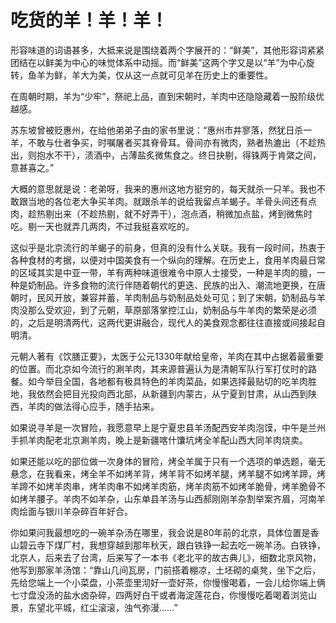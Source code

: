 # 吃货的羊！羊！羊！

形容味道的词语甚多，大抵来说是围绕着两个字展开的：“鲜美”，其他形容词紧紧团结在以鲜美为中心的味觉体系中动摇。而“鲜美”这两个字又是以“羊”为中心旋转，鱼羊为鲜，羊大为美，仅从这一点就可见羊在历史上的重要性。

在周朝时期，羊为“少牢”，祭祀上品，直到宋朝时，羊肉中还隐隐藏着一股阶级优越感。

苏东坡曾被贬惠州，在给他弟弟子由的家书里说：“惠州市井寥落，然犹日杀一羊，不敢与仕者争买，时嘱屠者买其脊骨耳。骨间亦有微肉，熟者热漉出（不趁热出，则抱水不干），渍酒中，占薄盐炙微焦食之。终日抉剔，得铢两于肯綮之间，意甚喜之。”

大概的意思就是说：老弟呀，我来的惠州这地方挺穷的，每天就杀一只羊。我也不敢跟当地的各位老大争买羊肉。就跟杀羊的说给我留点羊蝎子。羊骨头间还有点肉，趁热剔出来（不趁热剔，就不好弄干），泡点酒，稍微加点盐，烤到微焦时吃。剔一天也就弄几两肉，不过我挺喜欢吃的。

这似乎是北京流行的羊蝎子的前身，但真的没有什么关联。我有一段时间，热衷于各种食材的考据，以便对中国美食有一个纵向的理解。在历史上，食用羊肉最日常的区域其实是中亚一带，羊有两种味道很难令中原人士接受，一种是羊肉的膻，一种是奶制品。许多食物的流行伴随着朝代的更迭、民族的出入、潮流地更换，在唐朝时，民风开放，兼容并蓄，羊肉制品与奶制品处处可见；到了宋朝，奶制品与羊肉没那么受欢迎，到了元朝，草原部落掌控江山，奶制品与牛羊肉的繁荣是必须的，之后是明清两代，这两代更讲融合，现代人的美食观念都往往直接或间接起自明清。

元朝人著有《饮膳正要》，太医于公元1330年献给皇帝，羊肉在其中占据着最重要的位置。而北京如今流行的涮羊肉，其来源普遍认为是清朝军队行军打仗时的路餐。如今举目全国，各地都有极具特色的羊肉菜品，如果选择最贴切的吃羊肉胜地，我依然会把目光投向西北部，从新疆到内蒙古，从宁夏到甘肃，从山西到陕西，羊肉的做法得心应手，随手拈来。

如果说寻羊是一次冒险，我愿意早上是宁夏忠县羊汤配西安羊肉泡馍，中午是兰州手抓羊肉配老北京涮羊肉，晚上是新疆喀什馕坑烤全羊配山西大同羊肉烧卖。

如果还能以吃的部位做一次身体的冒险，烤全羊属于只有一个选项的单选题，毫无悬念，在我看来，烤全羊不如烤羊背，烤羊背不如烤羊腿，烤羊腿不如烤羊蹄，烤羊蹄不如烤羊肉串，烤羊肉串不如烤羊肉筋，烤羊肉筋不如烤羊脆骨，烤羊脆骨不如烤羊腰子。羊肉不如羊杂，山东单县羊汤与山西郝刚刚羊杂割举案齐眉，河南羊肉烩面与银川羊杂碎百年好合。

你如果问我最想吃的一碗羊杂汤在哪里，我会说是80年前的北京，具体位置是香山碧云寺下煤厂村，我想穿越到那年秋天，跟白铁铮一起去吃一碗羊汤。白铁铮，北京人，后来去了台湾，后来写了一本书《老北平的故古典儿》，细数北京风物，他写到那家羊汤馆：“靠山几间瓦房，门前搭着棚凉，土坯砌的桌凳，坐下之后，先给您端上一个小菜盘，小茶壶里沏好一壶好茶，你慢慢喝着，一会儿给你端上俩七寸盘没汤的盐水卤杂碎，四两好白干或者海淀莲花白，你慢慢吃着喝着浏览山景，东望北平城，红尘滚滚，浊气弥漫……”
